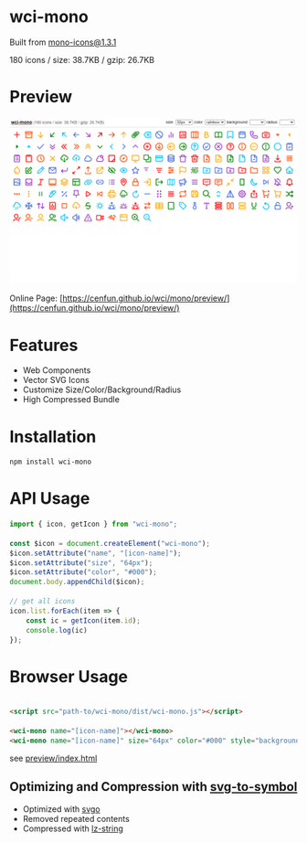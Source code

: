 # wci-mono
Built from [mono-icons@1.3.1](https://github.com/mono-company/mono-icons)  

180 icons / size: 38.7KB / gzip: 26.7KB  



# Preview
![screenshot](preview/screenshot.png)

Online Page: [https://cenfun.github.io/wci/mono/preview/](https://cenfun.github.io/wci/mono/preview/)

# Features
* Web Components
* Vector SVG Icons 
* Customize Size/Color/Background/Radius
* High Compressed Bundle
# Installation
```sh
npm install wci-mono
```
# API Usage
```js
import { icon, getIcon } from "wci-mono";

const $icon = document.createElement("wci-mono");
$icon.setAttribute("name", "[icon-name]");
$icon.setAttribute("size", "64px");
$icon.setAttribute("color", "#000");
document.body.appendChild($icon);

// get all icons
icon.list.forEach(item => {
    const ic = getIcon(item.id);
    console.log(ic)
});
```
# Browser Usage
```html

<script src="path-to/wci-mono/dist/wci-mono.js"></script>

<wci-mono name="[icon-name]"></wci-mono>
<wci-mono name="[icon-name]" size="64px" color="#000" style="background:#f5f5f5;"></wci-mono>
```
see [preview/index.html](preview/index.html)

## Optimizing and Compression with [svg-to-symbol](https://github.com/cenfun/svg-to-symbol)
* Optimized with [svgo](https://github.com/svg/svgo)
* Removed repeated contents
* Compressed with [lz-string](https://github.com/pieroxy/lz-string)